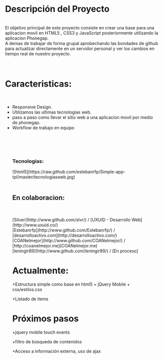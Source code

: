 <h1>Descripción del Proyecto</h1><br>
El objetivo principal de este proyecto consiste en crear una base para una aplicacion movil en HTML5 , CSS3 y JavaScript posteriormente utilizando la aplicacion Phonegap.<br>
A demas de trabajar de forma grupal aprobechando las bondades de github para actualizar directamente en un servidor personal y ver los cambios en tiempo real de nuestro proyecto.
<br>
<br>
<br>
<h1>Caracteristicas:</h1><br>
<ul>
	<li>Responsive Design.</li>
	<li>Utilizamos las ultimas tecnologias web.</li>
	<li>paso a paso como llevar el sitio web a una aplicacion movil por medio de phonegap.</li>
	<li>Workflow de trabajo en equipo</li>
<br>
<br>
<br>
<br>
<h3>Tecnologias:</h3>
![html5](https://raw.github.com/estebanrfp/Simple-app-tpl/master/tecnologiasweb.jpg)
<br>
<br>
<h2>En colaboracion:</h2><br>
<br>[Silver](http://www.github.com/slvr/)  / [UXUID - Desarrollo Web](http://www.uxuid.co/)
<br>[Estebanrfp](http://www.github.com/Estebanrfp/) / [desarrolloactivo.com](http://desarrolloactivo.com/)
<br>[COANelmejor](http://www.github.com/COANelmejor/) / [http://coanelmejor.me](COANelmejor.me)
<br>[leningir89](http://www.github.com/leningir89/) / [En proceso]

Actualmente:
============

+Estructura simple como base en html5 + jQuery Mobile + css/estilos.css

+Listado de items

Próximos pasos
==============

+jquery mobile touch events

+filtro de búsqueda de contenidos

+Acceso a información externa, uso de ajax

